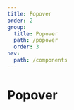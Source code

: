 ```yaml
---
title: Popover
order: 2
group:
  title: Popover
  path: /popover
  order: 3
nav:
  path: /components
---
```


# Popover
